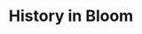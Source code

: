 ---
pid: RS194
title: History in Bloom
location_transcription: Any City Park
zipcode: '19103'
outside_phl: 
neighborhood: Rittenhouse Square,Avenue of The Arts,Logan Square,Fitler Square
age: '54'
age_range: 50-59
instagram: 
image_file_name: RS_194.jpg
proposal_transcription: |-
  interactive space: bering back plants that would have been her before all the city parks were created - William Penn + even Native Americans + create a small interactive garden
  use school groups/scouts/societies/volunteers that <3 gardens.
topic: Environment,Philadelphia
topic_summary: 0, 0
type: Garden,Interactive
keywords_other: 
credit: Linda Muller
image_labels: 
twitter: 
facebook: 
permalink: "/monuments/rs194/"
layout: item-page
---